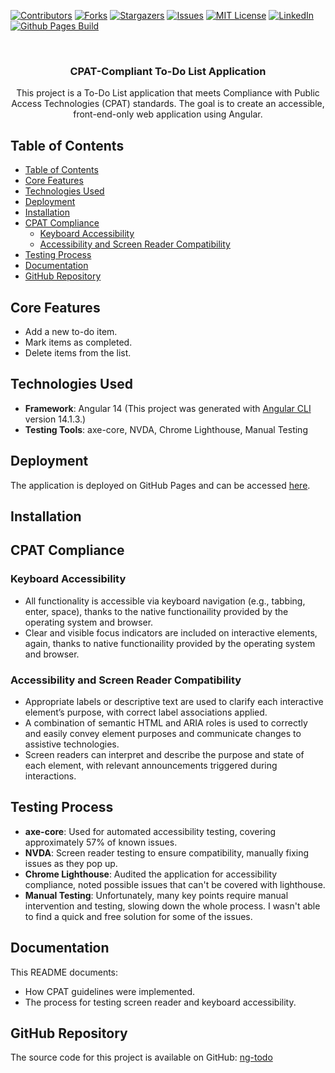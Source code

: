 [![Contributors][contributors-shield]][contributors-url]
[![Forks][forks-shield]][forks-url]
[![Stargazers][stars-shield]][stars-url]
[![Issues][issues-shield]][issues-url]
[![MIT License][license-shield]][license-url]
[![LinkedIn][linkedin-shield]][linkedin-url]
[![Github Pages Build][gh-pages-shield]][gh-pages-url]

<br />
<div align="center">
  <a href="https://github.com/RonStrauss/ng-todo"></a>

<h3 align="center">CPAT-Compliant To-Do List Application</h3>

  <p align="center">
    This project is a To-Do List application that meets Compliance with Public Access Technologies (CPAT) standards. The goal is to create an accessible, front-end-only web application using Angular.
  </p>
</div>

## Table of Contents

- [Table of Contents](#table-of-contents)
- [Core Features](#core-features)
- [Technologies Used](#technologies-used)
- [Deployment](#deployment)
- [Installation](#installation)
- [CPAT Compliance](#cpat-compliance)
  - [Keyboard Accessibility](#keyboard-accessibility)
  - [Accessibility and Screen Reader Compatibility](#accessibility-and-screen-reader-compatibility)
- [Testing Process](#testing-process)
- [Documentation](#documentation)
- [GitHub Repository](#github-repository)

## Core Features

-  Add a new to-do item.
-  Mark items as completed.
-  Delete items from the list.

## Technologies Used

-  **Framework**: Angular 14 (This project was generated with [Angular CLI](https://github.com/angular/angular-cli) version 14.1.3.)
-  **Testing Tools**: axe-core, NVDA, Chrome Lighthouse, Manual Testing

## Deployment

The application is deployed on GitHub Pages and can be accessed [here](https://ronstrauss.github.io/ng-todo/).

## Installation

<!-- TODO note how to install locally -->

## CPAT Compliance

### Keyboard Accessibility

-  All functionality is accessible via keyboard navigation (e.g., tabbing, enter, space), thanks to the native functionaility provided by the operating system and browser.
-  Clear and visible focus indicators are included on interactive elements, again, thanks to native functionaility provided by the operating system and browser.

### Accessibility and Screen Reader Compatibility

-  Appropriate labels or descriptive text are used to clarify each interactive element’s purpose, with correct label associations applied.
-  A combination of semantic HTML and ARIA roles is used to correctly and easily convey element purposes and communicate changes to assistive technologies.
-  Screen readers can interpret and describe the purpose and state of each element, with relevant announcements triggered during interactions.

## Testing Process

-  **axe-core**: Used for automated accessibility testing, covering approximately 57% of known issues.
-  **NVDA**: Screen reader testing to ensure compatibility, manually fixing issues as they pop up.
-  **Chrome Lighthouse**: Audited the application for accessibility compliance, noted possible issues that can't be covered with lighthouse.
-  **Manual Testing**: Unfortunately, many key points require manual intervention and testing, slowing down the whole process. I wasn't able to find a quick and free solution for some of the issues.

## Documentation

This README documents:

-  How CPAT guidelines were implemented.
-  The process for testing screen reader and keyboard accessibility.

## GitHub Repository

The source code for this project is available on GitHub: [ng-todo](https://ronstrauss.github.io/ng-todo/)

[contributors-shield]: https://img.shields.io/github/contributors/RonStrauss/ng-todo?style=for-the-badge
[contributors-url]: https://github.com/RonStrauss/ng-todo/graphs/contributors
[forks-shield]: https://img.shields.io/github/forks/RonStrauss/ng-todo.svg?style=for-the-badge
[forks-url]: https://github.com/RonStrauss/ng-todo/network/members
[stars-shield]: https://img.shields.io/github/stars/RonStrauss/ng-todo.svg?style=for-the-badge
[stars-url]: https://github.com/RonStrauss/ng-todo/stargazers
[issues-shield]: https://img.shields.io/github/issues/RonStrauss/ng-todo.svg?style=for-the-badge
[issues-url]: https://github.com/RonStrauss/ng-todo/issues
[license-shield]: https://img.shields.io/github/license/RonStrauss/ng-todo.svg?style=for-the-badge
[license-url]: https://github.com/RonStrauss/ng-todo/master/LICENSE.txt
[linkedin-shield]: https://img.shields.io/badge/-LinkedIn-black.svg?style=for-the-badge&logo=linkedin&colorB=555
[linkedin-url]: https://www.linkedin.com/in/ronstrauss-webdev/
[gh-pages-shield]: https://img.shields.io/badge/-text?style=flat&logo=githubpages&logoSize=auto
[gh-pages-url]: https://ronstrauss.github.io/ng-todo/
